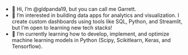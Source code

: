 - 👋 Hi, I’m @gldpanda19, but you can call me Garrett.
- 🧠 I’m interested in building data apps for analytics and visualization. I create custom dashboards using tools like SQL, Python, and Streamlit, but I'm open to learning new tech stacks!
- 🌱 I’m currently learning how to develop, implement, and optimize machine learning models in Python (Scipy, Scikitlearn, Keras, and Tensorflow).

<!---
gldpanda19/gldpanda19 is a ✨ special ✨ repository because its `README.md` (this file) appears on your GitHub profile.
You can click the Preview link to take a look at your changes.
--->
